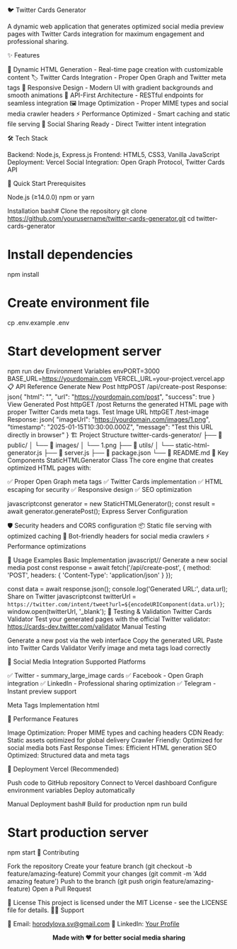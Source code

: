 🐦 Twitter Cards Generator

A dynamic web application that generates optimized social media preview pages with Twitter Cards integration for maximum engagement and professional sharing.

✨ Features

🎯 Dynamic HTML Generation - Real-time page creation with customizable content
🏷️ Twitter Cards Integration - Proper Open Graph and Twitter meta tags
📱 Responsive Design - Modern UI with gradient backgrounds and smooth animations
🚀 API-First Architecture - RESTful endpoints for seamless integration
🖼️ Image Optimization - Proper MIME types and social media crawler headers
⚡ Performance Optimized - Smart caching and static file serving
🔗 Social Sharing Ready - Direct Twitter intent integration

🛠️ Tech Stack

Backend: Node.js, Express.js
Frontend: HTML5, CSS3, Vanilla JavaScript
Deployment: Vercel
Social Integration: Open Graph Protocol, Twitter Cards API

🚀 Quick Start
Prerequisites

Node.js (≥14.0.0)
npm or yarn

Installation
bash# Clone the repository
git clone https://github.com/yourusername/twitter-cards-generator.git
cd twitter-cards-generator

# Install dependencies
npm install

# Create environment file
cp .env.example .env

# Start development server
npm run dev
Environment Variables
envPORT=3000
BASE_URL=https://yourdomain.com
VERCEL_URL=your-project.vercel.app
📋 API Reference
Generate New Post
httpPOST /api/create-post
Response:
json{
  "html": "<generated-html>",
  "url": "https://yourdomain.com/post",
  "success": true
}
View Generated Post
httpGET /post
Returns the generated HTML page with proper Twitter Cards meta tags.
Test Image URL
httpGET /test-image
Response:
json{
  "imageUrl": "https://yourdomain.com/images/1.png",
  "timestamp": "2025-01-15T10:30:00.000Z",
  "message": "Test this URL directly in browser"
}
🏗️ Project Structure
twitter-cards-generator/
├── 📁 public/
│   └── 📁 images/
│       └── 1.png
├── 📁 utils/
│   └── static-html-generator.js
├── 📄 server.js
├── 📄 package.json
└── 📄 README.md
🎨 Key Components
StaticHTMLGenerator Class
The core engine that creates optimized HTML pages with:

✅ Proper Open Graph meta tags
✅ Twitter Cards implementation
✅ HTML escaping for security
✅ Responsive design
✅ SEO optimization

javascriptconst generator = new StaticHTMLGenerator();
const result = await generator.generatePost();
Express Server Configuration

🛡️ Security headers and CORS configuration
📦 Static file serving with optimized caching
🤖 Bot-friendly headers for social media crawlers
⚡ Performance optimizations

🔧 Usage Examples
Basic Implementation
javascript// Generate a new social media post
const response = await fetch('/api/create-post', {
  method: 'POST',
  headers: { 'Content-Type': 'application/json' }
});

const data = await response.json();
console.log('Generated URL:', data.url);
Share on Twitter
javascriptconst twitterUrl = `https://twitter.com/intent/tweet?url=${encodeURIComponent(data.url)}`;
window.open(twitterUrl, '_blank');
🧪 Testing & Validation
Twitter Cards Validator
Test your generated pages with the official Twitter validator:
https://cards-dev.twitter.com/validator
Manual Testing

Generate a new post via the web interface
Copy the generated URL
Paste into Twitter Cards Validator
Verify image and meta tags load correctly

📱 Social Media Integration
Supported Platforms

✅ Twitter - summary_large_image cards
✅ Facebook - Open Graph integration
✅ LinkedIn - Professional sharing optimization
✅ Telegram - Instant preview support

Meta Tags Implementation
html<!-- Open Graph -->
<meta property="og:type" content="website">
<meta property="og:title" content="Your Title">
<meta property="og:description" content="Your Description">
<meta property="og:image" content="https://yourdomain.com/images/1.png">

<!-- Twitter Cards -->
<meta name="twitter:card" content="summary_large_image">
<meta name="twitter:title" content="Your Title">
<meta name="twitter:description" content="Your Description">
<meta name="twitter:image" content="https://yourdomain.com/images/1.png">
🎯 Performance Features

Image Optimization: Proper MIME types and caching headers
CDN Ready: Static assets optimized for global delivery
Crawler Friendly: Optimized for social media bots
Fast Response Times: Efficient HTML generation
SEO Optimized: Structured data and meta tags

🚀 Deployment
Vercel (Recommended)

Push code to GitHub repository
Connect to Vercel dashboard
Configure environment variables
Deploy automatically

Manual Deployment
bash# Build for production
npm run build

# Start production server
npm start
🤝 Contributing

Fork the repository
Create your feature branch (git checkout -b feature/amazing-feature)
Commit your changes (git commit -m 'Add amazing feature')
Push to the branch (git push origin feature/amazing-feature)
Open a Pull Request

📝 License
This project is licensed under the MIT License - see the LICENSE file for details.
🙋‍♀️ Support

📧 Email: horodylova.sv@gmail.com
💼 LinkedIn: [Your Profile](https://www.linkedin.com/in/svitlana-horodylova/)


<div align="center">
  <strong>Made with ❤️ for better social media sharing</strong>
</div>
